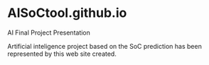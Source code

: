 # AISoCtool.github.io
AI Final Project Presentation 

Artificial inteligence project based on the SoC prediction has been represented by this web site created. 
